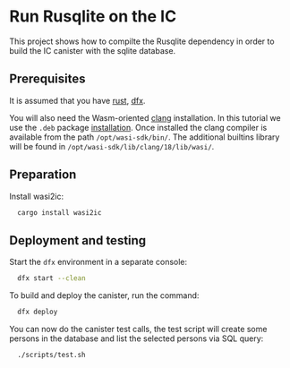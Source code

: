 # Run Rusqlite on the IC

This project shows how to compilte the Rusqlite dependency in order to build the IC canister with the sqlite database.


## Prerequisites

It is assumed that you have [rust](https://doc.rust-lang.org/book/ch01-01-installation.html), [dfx](https://internetcomputer.org/docs/current/developer-docs/setup/install/).



You will also need the Wasm-oriented [clang](https://github.com/WebAssembly/wasi-sdk/releases/) installation. In this tutorial we use the `.deb` package [installation](https://github.com/WebAssembly/wasi-sdk/releases/download/wasi-sdk-24/wasi-sdk-24.0-x86_64-linux.deb). Once installed the clang compiler is available from the path `/opt/wasi-sdk/bin/`. The additional builtins library will be found in `/opt/wasi-sdk/lib/clang/18/lib/wasi/`. 


## Preparation

Install wasi2ic:
```bash
  cargo install wasi2ic
```

## Deployment and testing

Start the `dfx` environment in a separate console:
```bash
  dfx start --clean
```

To build and deploy the canister, run the command:
```bash
  dfx deploy
```

You can now do the canister test calls, the test script will create some persons in the database and list the selected persons via SQL query:
```bash
  ./scripts/test.sh
```



